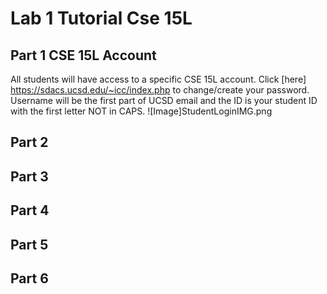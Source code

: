# Lab 1 Tutorial Cse 15L
## Part 1 CSE 15L Account
All students will have access to a specific CSE 15L account. Click [here] https://sdacs.ucsd.edu/~icc/index.php to change/create your password. Username will be the first part of UCSD email and the ID is your student ID with the first letter NOT in CAPS. ![Image]StudentLoginIMG.png
## Part 2
## Part 3
## Part 4
## Part 5
## Part 6

